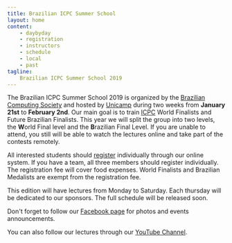 ```yaml
---
title: Brazilian ICPC Summer School
layout: home
content:
    - daybyday
    - registration
    - instructors
    - schedule
    - local
    - past
tagline:
    Brazilian ICPC Summer School 2019
---
```


The Brazilian ICPC Summer School 2019 is organized by the [Brazilian Computing Society](http://www.sbc.org.br) and hosted by [Unicamp](http://www.unicamp.br) during two weeks from **January 21st** to **February 2nd**. Our main goal is to train [ICPC](http://acm.baylor.edu) World Finalists and Future Brazilian Finalists. This year we will split the group into two levels, the **W**orld Final level and the **B**razilian Final Level. If you are unable to attend, you still will be able to watch the lectures online and take part of the contests remotely.

All interested students should [register](registration) individually through our online system. If you have a team, all three members should register individually. The registration fee will cover food expenses. World Finalists and Brazilian Medalists are exempt from the registration fee.

This edition will have lectures from Monday to Saturday. Each thursday will be dedicated to our sponsors. The full schedule will be released soon.

Don't forget to follow our [Facebook page](http://www.facebook.com/maratona) for photos and events announcements.

You can also follow our lectures through our [YouTube Channel](https://www.youtube.com/c/UnicampIC).
